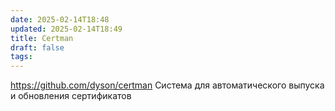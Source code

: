 ```yaml
---
date: 2025-02-14T18:48
updated: 2025-02-14T18:49
title: Certman
draft: false
tags: 
---
```

https://github.com/dyson/certman
Система для автоматического выпуска и обновления сертификатов